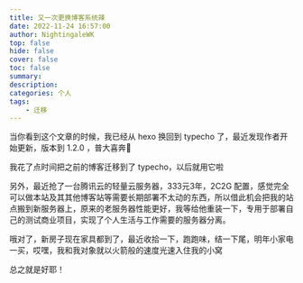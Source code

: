 ```yaml
---
title: 又一次更换博客系统辣
date: 2022-11-24 16:57:00
author: NightingaleWK
top: false
hide: false
cover: false
toc: false
summary: 
description: 
categories: 个人
tags:
    - 迁移
---
```

当你看到这个文章的时候，我已经从 hexo 换回到 typecho 了，最近发现作者开始更新，版本到 1.2.0 ，普大喜奔🫡

我花了点时间把之前的博客迁移到了 typecho，以后就用它啦

另外，最近抢了一台腾讯云的轻量云服务器，333元3年，2C2G 配置，感觉完全可以做本站及其其他博客站等需要长期部署不太动的东西，所以借此机会把我的站点搬到新服务器上，原来的老服务器性能更好，我等给他重装一下，专用于部署自己的测试商业项目，实现了个人生活与工作需要的服务器分离。

哦对了，新房子现在家具都到了，最近收拾一下，跑跑味，结一下尾，明年小家电一买，哎嘿，我和我对象就以火箭般的速度光速入住我的小窝

总之就是好耶！